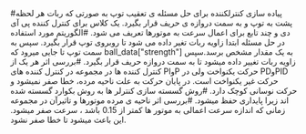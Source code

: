 #پیاده سازی کنترلکننده برای حل مسئله ی تعقیب توپ به صورتی که ربات هر لحظه پشت به توپ و به سمت دروازه ی حریف قرار بگیرد.
یک کلاس برای کنترل کننده پی آی دی و چند تابع برای اعمال سرعت به موتورها تعریف می شود.
#الگوریتم مورد استفاده در حل مسئله
ابتدا زاویه ربات تغیر داده می شود تا روبروی توپ قرار بگیرد. سپس به سمت توپ تا جایی میرود که ball_data["strength"]  به یک مقدار مشخص برسد.سپس زاویه ربات تغییر داده میشود تا به سمت دروازه حریف قرار بگیرد.
#بررسی اثر هر یک از کنترل کننده ها در مجموعه
در کنترل کننده های PIوP حرکت یکنواخت ولی در PDوPID حرکت غیر یکنواخت است. در پایان حرکت به علت ناحیه مرده، خطا صفر نمیشود و حرکت نوسانی کوچک دارد.
#روش گسسته سازی
کنترلر ها به روش بکوارد گسسته شده اند زیرا پایداری حفظ میشود.
#بررسی اثر ناحیه ی مرده موتورها و تاثیرآن در مجموعه
زمانی که  اندازه سرعت اعمالی به موتور ها کمتر از 0.15 باشد ، سرعت صفر میشود. این باعث میشود تا خطا صفر نشود.
